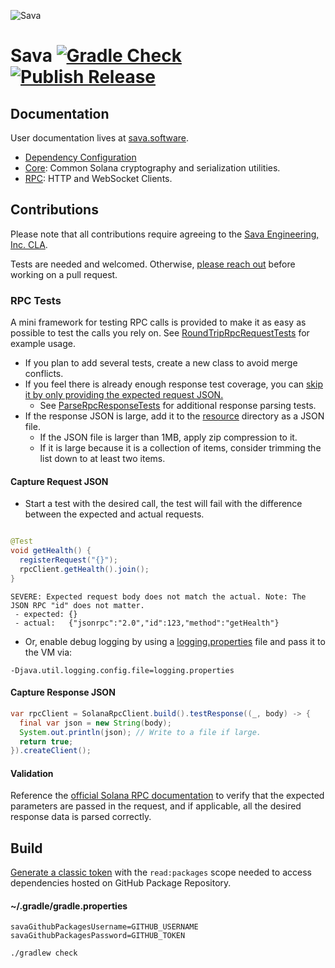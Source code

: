 ![Sava](assets/images/solana_java_cup.svg)

# Sava [![Gradle Check](https://github.com/sava-software/sava/actions/workflows/build.yml/badge.svg)](https://github.com/sava-software/sava/actions/workflows/build.yml) [![Publish Release](https://github.com/sava-software/sava/actions/workflows/publish.yml/badge.svg)](https://github.com/sava-software/sava/actions/workflows/publish.yml)

## Documentation

User documentation lives at [sava.software](https://sava.software/).

* [Dependency Configuration](https://sava.software/quickstart)
* [Core](https://sava.software/libraries/core): Common Solana cryptography and serialization utilities.
* [RPC](https://sava.software/libraries/rpc): HTTP and WebSocket Clients.

## Contributions

Please note that all contributions require agreeing to
the [Sava Engineering, Inc. CLA](https://gist.github.com/jpe7s/09546e42783187c6d04f38e04184ecfa).

Tests are needed and welcomed. Otherwise, [please reach out](https://github.com/sava-software) before working on a pull
request.

### RPC Tests

A mini framework for testing RPC calls is provided to make it as easy as possible to test the calls you rely on.
See [RoundTripRpcRequestTests](sava-rpc/src/test/java/software/sava/rpc/json/http/client/RoundTripRpcRequestTests.java)
for example usage.

* If you plan to add several tests, create a new class to avoid merge conflicts.
* If you feel there is already enough response test coverage, you can [skip it by only providing the expected request
  JSON.](https://github.com/sava-software/sava/blob/55e41207d932708affd05be54168f6bfb6105ec6/sava-rpc/src/test/java/software/sava/rpc/json/http/client/RoundTripRpcRequestTests.java#L30)
  * See [ParseRpcResponseTests](sava-rpc/src/test/java/software/sava/rpc/json/http/client/ParseRpcResponseTests.java)
    for additional response parsing tests.
* If the response JSON is large, add it to the [resource](sava-rpc/src/test/resources/rpc_response_data) directory as a
  JSON file.
  * If the JSON file is larger than 1MB, apply zip compression to it.
  * If it is large because it is a collection of items, consider trimming the list down to at least two items.

#### Capture Request JSON

* Start a test with the desired call, the test will fail with the difference between the expected and actual requests.

```java

@Test
void getHealth() {
  registerRequest("{}");
  rpcClient.getHealth().join();
}
```

```text
SEVERE: Expected request body does not match the actual. Note: The JSON RPC "id" does not matter.
 - expected: {}
 - actual:   {"jsonrpc":"2.0","id":123,"method":"getHealth"}
```

* Or, enable debug logging by using a [logging.properties](logging.properties) file and pass it to the VM via:

``` 
-Djava.util.logging.config.file=logging.properties
```

#### Capture Response JSON

```java
var rpcClient = SolanaRpcClient.build().testResponse((_, body) -> {
  final var json = new String(body);
  System.out.println(json); // Write to a file if large.
  return true;
}).createClient();
```

#### Validation

Reference the [official Solana RPC documentation](https://solana.com/docs/rpc/http) to verify that the expected
parameters are passed in the request, and if applicable, all the desired response data is parsed correctly.

## Build

[Generate a classic token](https://github.com/settings/tokens) with the `read:packages` scope needed to access
dependencies hosted on GitHub Package Repository.

#### ~/.gradle/gradle.properties

```properties
savaGithubPackagesUsername=GITHUB_USERNAME
savaGithubPackagesPassword=GITHUB_TOKEN
```

```shell
./gradlew check
```
